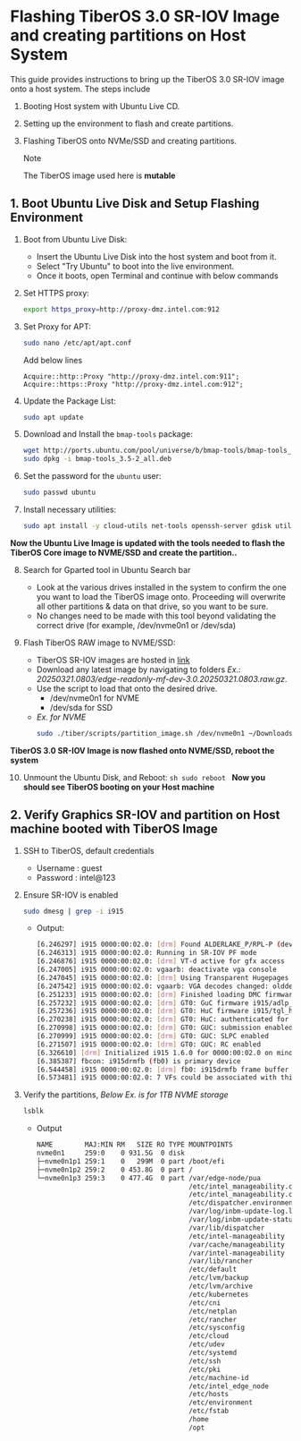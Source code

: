 # Flashing TiberOS 3.0 SR-IOV Image and creating partitions on Host System

This guide provides instructions to bring up the TiberOS 3.0 SR-IOV image onto a host system. 
The steps include 
1. Booting Host system with Ubuntu Live CD.
2. Setting up the environment to flash and create partitions. 
3. Flashing TiberOS onto NVMe/SSD and creating partitions.

    > [!Note]
    > The TiberOS image used here is **mutable**

## 1. Boot Ubuntu Live Disk and Setup Flashing Environment

1. Boot from Ubuntu Live Disk:
   - Insert the Ubuntu Live Disk into the host system and boot from it.
   - Select "Try Ubuntu" to boot into the live environment.
   - Once it boots, open Terminal and continue with below commands

2. Set HTTPS proxy:
    ```sh
    export https_proxy=http://proxy-dmz.intel.com:912
    ```

3. Set Proxy for APT:
    ```sh
    sudo nano /etc/apt/apt.conf
    ```
    Add below lines
    ```
    Acquire::http::Proxy "http://proxy-dmz.intel.com:911";
    Acquire::https::Proxy "http://proxy-dmz.intel.com:912";
    ```

4. Update the Package List:
    ```sh
    sudo apt update
    ```

5. Download and Install the `bmap-tools` package:
    ```sh
    wget http://ports.ubuntu.com/pool/universe/b/bmap-tools/bmap-tools_3.5-2_all.deb
    sudo dpkg -i bmap-tools_3.5-2_all.deb
    ```

6. Set the password for the `ubuntu` user:
    ```sh
    sudo passwd ubuntu
    ```

7. Install necessary utilities:
    ```sh
    sudo apt install -y cloud-utils net-tools openssh-server gdisk util-linux e2fsprogs cloud-guest-utils
    ```

**Now the Ubuntu Live Image is updated with the tools needed to flash the TiberOS Core image to NVME/SSD and create the partition..**

8. Search for Gparted tool in Ubuntu Search bar
    - Look at the various drives installed in the system to confirm the one you want to load the TiberOS image onto. Proceeding will overwrite all other partitions & data on that drive, so you want to be sure.
    - No changes need to be made with this tool beyond validating the correct drive (for example, /dev/nvme0n1 or /dev/sda)

9. Flash TiberOS RAW image to NVME/SSD:
    - TiberOS SR-IOV images are hosted in [link](https://af01p-png.devtools.intel.com/artifactory/tiberos-png-local/mf/3.0/) 
    - Download any latest image by navigating to folders *Ex.: 20250321.0803/edge-readonly-mf-dev-3.0.20250321.0803.raw.gz*.
    - Use the script to load that onto the desired drive.
      - /dev/nvme0n1 for NVME
      - /dev/sda for SSD
    - *Ex. for NVME*
      ```sh
      sudo ./tiber/scripts/partition_image.sh /dev/nvme0n1 ~/Downloads/edge-readonly-mf-dev-3.0.20250321.0803.raw.gz
      ```

**TiberOS 3.0 SR-IOV Image is now flashed onto NVME/SSD, reboot the system**

10.  Unmount the Ubuntu Disk, and Reboot:
    ```sh
    sudo reboot
    ```
**Now you should see TiberOS booting on your Host machine**

## 2. Verify Graphics SR-IOV and partition on Host machine booted with TiberOS Image

1. SSH to TiberOS, default credentials
   - Username : guest
   - Password : intel@123

2. Ensure SR-IOV is enabled
    ```sh
    sudo dmesg | grep -i i915
    ```
    - Output:
        ```sh
        [6.246297] i915 0000:00:02.0: [drm] Found ALDERLAKE_P/RPL-P (device ID a7a0) display version 13.00 stepping E0
        [6.246313] i915 0000:00:02.0: Running in SR-IOV PF mode
        [6.246876] i915 0000:00:02.0: [drm] VT-d active for gfx access
        [6.247005] i915 0000:00:02.0: vgaarb: deactivate vga console
        [6.247045] i915 0000:00:02.0: [drm] Using Transparent Hugepages
        [6.247542] i915 0000:00:02.0: vgaarb: VGA decodes changed: olddecodes=io+mem,decodes=io+mem:owns=io+mem
        [6.251233] i915 0000:00:02.0: [drm] Finished loading DMC firmware i915/adlp_dmc.bin (v2.20)
        [6.257232] i915 0000:00:02.0: [drm] GT0: GuC firmware i915/adlp_guc_70.bin version 70.36.0
        [6.257236] i915 0000:00:02.0: [drm] GT0: HuC firmware i915/tgl_huc.bin version 7.9.3
        [6.270238] i915 0000:00:02.0: [drm] GT0: HuC: authenticated for all workloads
        [6.270998] i915 0000:00:02.0: [drm] GT0: GUC: submission enabled
        [6.270999] i915 0000:00:02.0: [drm] GT0: GUC: SLPC enabled
        [6.271507] i915 0000:00:02.0: [drm] GT0: GUC: RC enabled
        [6.326610] [drm] Initialized i915 1.6.0 for 0000:00:02.0 on minor 0
        [6.385387] fbcon: i915drmfb (fb0) is primary device
        [6.544458] i915 0000:00:02.0: [drm] fb0: i915drmfb frame buffer device
        [6.573481] i915 0000:00:02.0: 7 VFs could be associated with this PF
        ```

3.  Verify the partitions, *Below Ex. is for 1TB NVME storage*
    ```sh
    lsblk
    ```
    - Output
        ```sh
        NAME        MAJ:MIN RM   SIZE RO TYPE MOUNTPOINTS
        nvme0n1     259:0    0 931.5G  0 disk
        ├─nvme0n1p1 259:1    0   299M  0 part /boot/efi
        ├─nvme0n1p2 259:2    0 453.8G  0 part /
        └─nvme0n1p3 259:3    0 477.4G  0 part /var/edge-node/pua
                                              /etc/intel_manageability.conf_bak
                                              /etc/intel_manageability.conf
                                              /etc/dispatcher.environment
                                              /var/log/inbm-update-log.log
                                              /var/log/inbm-update-status.log
                                              /var/lib/dispatcher
                                              /etc/intel-manageability
                                              /var/cache/manageability
                                              /var/intel-manageability
                                              /var/lib/rancher
                                              /etc/default
                                              /etc/lvm/backup
                                              /etc/lvm/archive
                                              /etc/kubernetes
                                              /etc/cni
                                              /etc/netplan
                                              /etc/rancher
                                              /etc/sysconfig
                                              /etc/cloud
                                              /etc/udev
                                              /etc/systemd
                                              /etc/ssh
                                              /etc/pki
                                              /etc/machine-id
                                              /etc/intel_edge_node
                                              /etc/hosts
                                              /etc/environment
                                              /etc/fstab
                                              /home
                                              /opt
        ```
